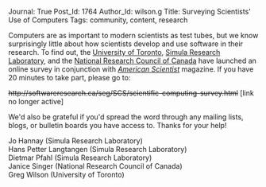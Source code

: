 Journal: True
Post_Id: 1764
Author_Id: wilson.g
Title: Surveying Scientists' Use of Computers
Tags: community, content, research

<p>Computers are as important to modern scientists as test tubes, but we know surprisingly little about how scientists develop and use software in their research.  To find out, the <a href="http://www.utoronto.ca">University of Toronto</a>, <a href="http://www.simula.no">Simula Research Laboratory</a>, and the <a href="http://www.nrc-cnrc.gc.ca/">National Research Council of Canada</a> have launched an online survey in conjunction with <a href="http://www.americanscientist.org"><cite>American Scientist</cite></a> magazine. If you have 20 minutes to take part, please go to:</p>
<p><del href="http://softwareresearch.ca/seg/SCS/scientific-computing-survey.html">http://softwareresearch.ca/seg/SCS/scientific-computing-survey.html</del> [link no longer active]</p>
<p>We'd also be grateful if you'd spread the word through any mailing lists, blogs, or bulletin boards you have access to.  Thanks for your help!</p>
<p>Jo Hannay (Simula Research Laboratory)<br />
Hans Petter Langtangen (Simula Research Laboratory)<br />
Dietmar Pfahl (Simula Research Laboratory)<br />
Janice Singer (National Research Council of Canada)<br />
Greg Wilson (University of Toronto)</p>
